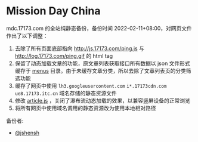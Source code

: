 # Mission Day China

mdc.17173.com 的全站纯静态备份，备份时间 2022-02-11+08:00，对网页文件作出了以下调整：

1. 去除了所有页面底部指向 http://js.17173.com/ping.js 与 http://log.17173.com/ping.gif 的 html tag
2. 保留了动态加载文章的功能，原文章列表获取接口所有数据以 json 文件形式缓存于 [menus](./menus) 目录。由于未缓存文章分类，所以去除了文章列表页的分类筛选功能
3. 缓存了网页中使用 `lh3.googleusercontent.com` `i*.17173cdn.com` `ue8.17173.itc.cn` 域名存储的静态资源文件
4. 修改 [article.js](./static/js/article.js#L70-L71) ，关闭了瀑布流动态加载的效果，以兼容竖屏设备的正常浏览
5. 将所有网页中使用域名调用的静态资源改为使用本地相对路径

备份者: 
- [@jshensh](https://github.com/jshensh)
